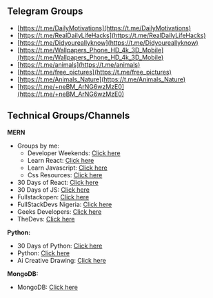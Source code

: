 ## Telegram Groups

- [https://t.me/DailyMotivations](https://t.me/DailyMotivations)
- [https://t.me/RealDailyLifeHacks](https://t.me/RealDailyLifeHacks)
- [https://t.me/Didyoureallyknow](https://t.me/Didyoureallyknow)
- [https://t.me/Wallpapers_Phone_HD_4k_3D_Mobile](https://t.me/Wallpapers_Phone_HD_4k_3D_Mobile)
- [https://t.me/animals](https://t.me/animals)
- [https://t.me/free_pictures](https://t.me/free_pictures)
- [https://t.me/Animals_Nature](https://t.me/Animals_Nature)
- [https://t.me/+neBM_ArNG6wzMzE0](https://t.me/+neBM_ArNG6wzMzE0)

## Technical Groups/Channels

**MERN**

- Groups by me:
  - Developer Weekends: [Click here](https://t.me/developerWeekends)
  - Learn React: [Click here](https://t.me/+Xt6aRhgz3C8dvPzl)
  - Learn Javascript: [Click here](https://t.me/+s24MfGgakPwzYWU1)
  - Css Resources: [Click here](https://t.me/learning_css_01)
- 30 Days of React: [Click here](https://t.me/thirtydaysofreact)
- 30 Days of JS: [Click here](https://t.me/ThirtyDaysOfJavaScript)
- Fullstackopen: [Click here](https://t.me/fullstackcourse)
- FullStackDevs Nigeria: [Click here](https://t.me/flstknigeria)
- Geeks Developers: [Click here](https://t.me/geeksdev)
- TheDevs: [Click here](https://t.me/thedevs)

**Python:**
- 30 Days of Python: [Click here](https://t.me/ThirtyDaysOfPython)
- Python: [Click here](https://t.me/Python)
- Ai Creative Drawing: [Click here](https://t.me/+foxK4tA3PhZlY2Fl)

**MongoDB:**
- MongoDB: [Click here](https://t.me/mongo_db)
